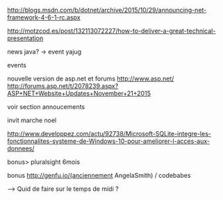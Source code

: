 
http://blogs.msdn.com/b/dotnet/archive/2015/10/29/announcing-net-framework-4-6-1-rc.aspx

http://motzcod.es/post/132113072227/how-to-deliver-a-great-technical-presentation

news java? -> event yajug

events

nouvelle version de asp.net et forums http://www.asp.net/ http://forums.asp.net/t/2078239.aspx?ASP+NET+Website+Updates+November+21+2015

voir section annoucements

invit marche noel

http://www.developpez.com/actu/92738/Microsoft-SQLite-integre-les-fonctionnalites-systeme-de-Windows-10-pour-ameliorer-l-acces-aux-donnees/

bonus> pluralsight 6mois

bonus
http://genfu.io/(anciennement AngelaSmith) / codebabes

--> Quid de faire sur le temps de midi ?
